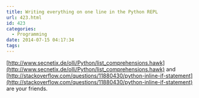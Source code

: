 ```yaml
---
title: Writing everything on one line in the Python REPL
url: 423.html
id: 423
categories:
  - Programming
date: 2014-07-15 04:17:34
tags:
---
```


[http://www.secnetix.de/olli/Python/list_comprehensions.hawk](http://www.secnetix.de/olli/Python/list_comprehensions.hawk) and [http://stackoverflow.com/questions/11880430/python-inline-if-statement](http://stackoverflow.com/questions/11880430/python-inline-if-statement) are your friends.